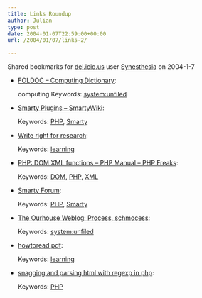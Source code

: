 ```yaml
---
title: Links Roundup
author: Julian
type: post
date: 2004-01-07T22:59:00+00:00
url: /2004/01/07/links-2/

---
```

Shared bookmarks for [del.icio.us][1] user  [Synesthesia][2] on 2004-1-7

  * [FOLDOC &#8211; Computing Dictionary][3]:
  
    computing Keywords: [system:unfiled][4]
  * [Smarty Plugins &#8211; SmartyWiki][5]:
   
    Keywords: [PHP][6], [Smarty][7]
  * [Write right for research][8]:
   
    Keywords: [learning][9]
  * [PHP: DOM XML functions &#8211; PHP Manual &#8211; PHP Freaks][10]:
   
    Keywords: [DOM][11], [PHP][6], [XML][12]
  * [Smarty Forum][13]:
   
    Keywords: [PHP][6], [Smarty][7]
  * [The Ourhouse Weblog: Process, schmocess][14]:
   
    Keywords: [system:unfiled][4]
  * [howtoread.pdf][15]:
   
    Keywords: [learning][9]
  * [snagging and parsing html with regexp in php][16]:
   
    Keywords: [PHP][6]

 [1]: https://del.icio.us/
 [2]: https://del.icio.us/synesthesia
 [3]: https://foldoc.doc.ic.ac.uk/foldoc/ "https://foldoc.doc.ic.ac.uk/foldoc/"
 [4]: https://del.icio.us/synesthesia/system:unfiled
 [5]: https://smarty.incutio.com/?page=SmartyPlugins "https://smarty.incutio.com/?page=SmartyPlugins"
 [6]: https://del.icio.us/synesthesia/PHP
 [7]: https://del.icio.us/synesthesia/Smarty
 [8]: https://www-uilots.let.uu.nl/ma-phdprog/phdpage/paperadvice.html "https://www-uilots.let.uu.nl/ma-phdprog/phdpage/paperadvice.html"
 [9]: https://del.icio.us/synesthesia/learning
 [10]: https://www.phpfreaks.com/phpmanual/page/ref.domxml.html "https://www.phpfreaks.com/phpmanual/page/ref.domxml.html"
 [11]: https://del.icio.us/synesthesia/DOM
 [12]: https://del.icio.us/synesthesia/XML
 [13]: https://www.phpinsider.com/smarty-forum/index.php?sid=12aa10b02f9d9c7ef70f2bb8c5e0a1da "https://www.phpinsider.com/smarty-forum/index.php?sid=12aa10b02f9d9c7ef70f2bb8c5e0a1da"
 [14]: https://www.roundourhouse.com/blog/archives/000119.html "https://www.roundourhouse.com/blog/archives/000119.html"
 [15]: https://www.si.umich.edu/~pne/PDF/howtoread.pdf "https://www.si.umich.edu/~pne/PDF/howtoread.pdf"
 [16]: https://www.webmasterworld.com/forum88/1996.htm "https://www.webmasterworld.com/forum88/1996.htm"